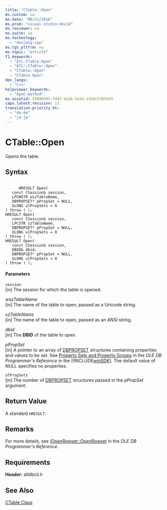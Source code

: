 ```yaml
---
title: "CTable::Open"
ms.custom: na
ms.date: "09/22/2016"
ms.prod: "visual-studio-dev14"
ms.reviewer: na
ms.suite: na
ms.technology: 
  - "devlang-cpp"
ms.tgt_pltfrm: na
ms.topic: "article"
f1_keywords: 
  - "ATL.CTable.Open"
  - "ATL::CTable::Open"
  - "CTable::Open"
  - "CTable.Open"
dev_langs: 
  - "C++"
helpviewer_keywords: 
  - "Open method"
ms.assetid: 5d006d95-74d7-4e2b-b243-a33bc53b5455
caps.latest.revision: 13
translation.priority.ht: 
  - "de-de"
  - "ja-jp"
---
```

# CTable::Open
Opens the table.  
  
## Syntax  
  
```  
  
      HRESULT Open(  
   const CSession& session,  
   LPCWSTR wszTableName,  
   DBPROPSET* pPropSet = NULL,  
   ULONG ulPropSets = 0  
) throw ( );  
HRESULT Open(  
   const CSession& session,  
   LPCSTR szTableName,  
   DBPROPSET* pPropSet = NULL,  
   ULONG ulPropSets = 0  
) throw ( );  
HRESULT Open(  
   const CSession& session,  
   DBID& dbid,  
   DBPROPSET* pPropSet = NULL,  
   ULONG ulPropSets = 0  
) throw ( );  
```  
  
#### Parameters  
 `session`  
 [in] The session for which the table is opened.  
  
 *wszTableName*  
 [in] The name of the table to open, passed as a Unicode string.  
  
 *szTableName*  
 [in] The name of the table to open, passed as an ANSI string.  
  
 *dbid*  
 [in] The **DBID** of the table to open.  
  
 *pPropSet*  
 [in] A pointer to an array of [DBPROPSET](https://msdn.microsoft.com/en-us/library/ms714367.aspx) structures containing properties and values to be set. See [Property Sets and Property Groups](https://msdn.microsoft.com/en-us/library/ms713696.aspx) in the *OLE DB Programmer's Reference* in the [!INCLUDE[winSDK](../vs140/includes/winsdk_md.md)]. The default value of NULL specifies no properties.  
  
 `ulPropSets`  
 [in] The number of [DBPROPSET](https://msdn.microsoft.com/en-us/library/ms714367.aspx) structures passed in the *pPropSet* argument.  
  
## Return Value  
 A standard `HRESULT`.  
  
## Remarks  
 For more details, see [IOpenRowset::OpenRowset](https://msdn.microsoft.com/en-us/library/ms716724.aspx) in the *OLE DB Programmer's Reference*.  
  
## Requirements  
 **Header:** atldbcli.h  
  
## See Also  
 [CTable Class](../vs140/ctable-class.md)